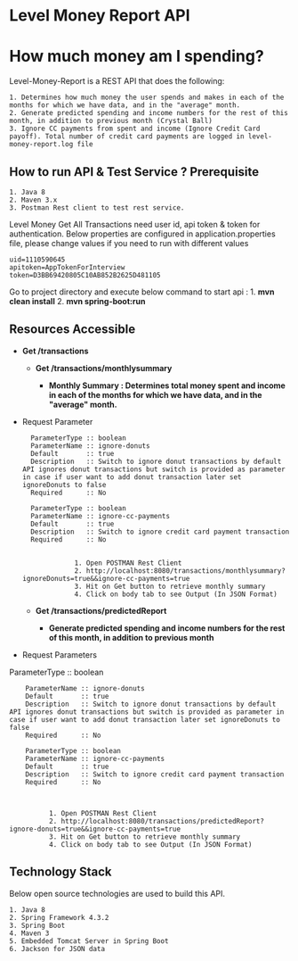Level Money Report API
========
# How much money am I spending?

Level-Money-Report is a REST API that does the following:

	
	1. Determines how much money the user spends and makes in each of the months for which we have data, and in the "average" month.
	2. Generate predicted spending and income numbers for the rest of this month, in addition to previous month (Crystal Ball)
	3. Ignore CC payments from spent and income (Ignore Credit Card payoff). Total number of credit card payments are logged in level-money-report.log file



How to run API & Test Service ?  Prerequisite
-----------

	1. Java 8
	2. Maven 3.x
	3. Postman Rest client to test rest service.



Level Money Get All Transactions need user id, api token & token for authentication. Below properties are configured in application.properties file, please change values if you need to run with different values

	uid=1110590645
	apitoken=AppTokenForInterview
	token=D3BB69420805C10AB852B2625D481105

Go to project directory and execute below command to start api : 1. **mvn clean install**
																 2. **mvn spring-boot:run**


Resources Accessible
---------------


- **Get /transactions**   

	- **Get /transactions/monthlysummary**  

		- **Monthly Summary : Determines total money spent and income in each of the months for which we have data, and in the "average" month.**

- Request Parameter

 		ParameterType :: boolean
 		ParameterName :: ignore-donuts
 		Default       :: true
 		Description   :: Switch to ignore donut transactions by default API ignores donut transactions but switch is provided as parameter in case if user want to add donut transaction later set ignoreDonuts to false
 		Required      :: No
 		
 		ParameterType :: boolean
 		ParameterName :: ignore-cc-payments
 		Default       :: true
 		Description   :: Switch to ignore credit card payment transaction
 		Required      :: No


                   1. Open POSTMAN Rest Client
                   2. http://localhost:8080/transactions/monthlysummary?ignoreDonuts=true&&ignore-cc-payments=true
                   3. Hit on Get button to retrieve monthly summary
                   4. Click on body tab to see Output (In JSON Format) 


    - **Get /transactions/predictedReport**  
			  
		- **Generate predicted spending and income numbers for the rest of this month, in addition to previous month**

- Request Parameters

ParameterType :: boolean

 		ParameterName :: ignore-donuts
 		Default       :: true
 		Description   :: Switch to ignore donut transactions by default API ignores donut transactions but switch is provided as parameter in case if user want to add donut transaction later set ignoreDonuts to false
 		Required      :: No
 		
 		ParameterType :: boolean
 		ParameterName :: ignore-cc-payments
 		Default       :: true
 		Description   :: Switch to ignore credit card payment transaction
 		Required      :: No
	 

			  
			  1. Open POSTMAN Rest Client
			  2. http://localhost:8080/transactions/predictedReport?ignore-donuts=true&&ignore-cc-payments=true
			  3. Hit on Get button to retrieve monthly summary
			  4. Click on body tab to see Output (In JSON Format)
			  
			  
	

Technology Stack 
---------
Below open source technologies are used to build this API.

	1. Java 8
	2. Spring Framework 4.3.2
	3. Spring Boot
	4. Maven 3
	5. Embedded Tomcat Server in Spring Boot
	6. Jackson for JSON data 
   
  				   
